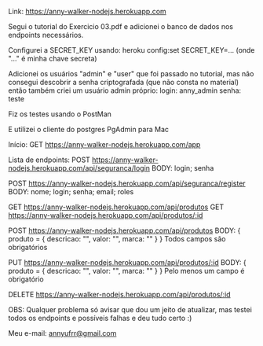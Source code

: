 Link: https://anny-walker-nodejs.herokuapp.com

Segui o tutorial do Exercicio 03.pdf e adicionei o banco de dados nos endpoints necessários.

Configurei a SECRET_KEY usando: heroku config:set SECRET_KEY=... (onde "..." é minha chave secreta)

Adicionei os usuários "admin" e "user" que foi passado no tutorial, mas não consegui descobrir a senha criptografada (que não consta no material) então também criei um usuário admin próprio:
login: anny_admin
senha: teste

Fiz os testes usando o PostMan

E utilizei o cliente do postgres PgAdmin para Mac

Início:
GET https://anny-walker-nodejs.herokuapp.com/app

Lista de endpoints:
POST https://anny-walker-nodejs.herokuapp.com/api/seguranca/login
BODY: login; senha

POST https://anny-walker-nodejs.herokuapp.com/api/seguranca/register
BODY: nome; login; senha; email; roles

GET https://anny-walker-nodejs.herokuapp.com/api/produtos
GET https://anny-walker-nodejs.herokuapp.com/api/produtos/:id

POST https://anny-walker-nodejs.herokuapp.com/api/produtos
BODY: { produto = {
        descricao: "",
        valor: "",
        marca: ""
    }
} 
Todos campos são obrigatórios

PUT https://anny-walker-nodejs.herokuapp.com/api/produtos/:id
BODY: { produto = {
        descricao: "",
        valor: "",
        marca: ""
    }
}
Pelo menos um campo é obrigatório

DELETE https://anny-walker-nodejs.herokuapp.com/api/produtos/:id


OBS: Qualquer problema só avisar que dou um jeito de atualizar, mas testei todos os endpoints e possíveis falhas e deu tudo certo :)

Meu e-mail: annyufrr@gmail.com